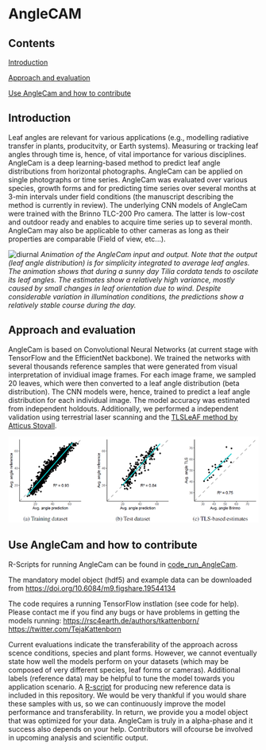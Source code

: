 # AngleCAM

## Contents

[Introduction](#Introduction)

[Approach and evaluation](#approach-and-evaluation)

[Use AngleCam and how to contribute](#Use-AngleCam-and-how-to-contribute)


## Introduction

Leaf angles are relevant for various applications (e.g., modelling radiative transfer in plants, producitvity, or Earth systems). Measuring or tracking leaf angles through time is, hence, of vital importance for various disciplines. AngleCam is a deep learning-based method to predict leaf angle distributions from horizontal photographs. AngleCam can be applied on single photographs or time series. AngleCam was evaluated over various species, growth forms and for predicting time series over several months at 3-min intervals under field conditions (the manuscript describing the method is currently in review). The underlying CNN models of AngleCam were trained with the Brinno TLC-200 Pro camera. The latter is low-cost and outdoor ready and enables to acquire time series up to several month. AngleCam may also be applicable to other cameras as long as their properties are comparable (Field of view, etc...).

![diurnal](https://github.com/tejakattenborn/AngleCAM/blob/main/result_small_mod.gif)
*Animation of the AngleCam input and output. Note that the output (leaf angle distribution) is for simplicity integrated to average leaf angles. The animation shows that during a sunny day Tilia cordata tends to oscilate its leaf angles. The estimates show a relatively high variance, mostly caused by small changes in leaf orientation due to wind. Despite considerable variation in illumination conditions, the predictions show a relatively stable course during the day.*

## Approach and evaluation

AngleCam is based on Convolutional Neural Networks (at current stage with TensorFlow and the EfficientNet backbone). We trained the networks with several thousands reference samples that were generated from visual interpretation of invidiual image frames. For each image frame, we sampled 20 leaves, which were then converted to a leaf angle distribution (beta distribution). The CNN models were, hence, trained to predict a leaf angle distribution for each individual image. The model accuracy was estimated from independent holdouts. Additionally, we performed a independent validation using terrestrial laser scanning and the [TLSLeAF method by Atticus Stovall](https://github.com/aestovall/TLSLeAF).

![val](https://github.com/tejakattenborn/AngleCAM/blob/main/AngleCam_val.png)

## Use AngleCam and how to contribute

R-Scripts for running AngleCam can be found in [code_run_AngleCam](https://github.com/tejakattenborn/AngleCAM/tree/main/code_run_AngleCam).

The mandatory model object (hdf5) and example data can be downloaded from https://doi.org/10.6084/m9.figshare.19544134

The code requires a running TensorFlow instlation (see code for help). 
Please contact me if you find any bugs or have problems in getting the models running:
https://rsc4earth.de/authors/tkattenborn/     https://twitter.com/TejaKattenborn

Current evaluations indicate the transferability of the approach across scence conditions, species and plant forms. However, we cannot eventually state how well the models perform on your datasets (which may be composed of very different species, leaf forms or cameras). Additional labels (reference data) may be helpful to tune the model towards you application scenario. A [R-script](https://github.com/tejakattenborn/AngleCAM/blob/main/code_manuscript/01_labelling_leaf_angles.R) for producing new reference data is included in this repository. We would be very thankful if you would share these samples with us, so we can continuously improve the model performance and transferability. In return, we provide you a model object that was optimized for your data. AngleCam is truly in a alpha-phase and it success also depends on your help. Contributors will ofcourse be involved in upcoming analysis and scientific output.
